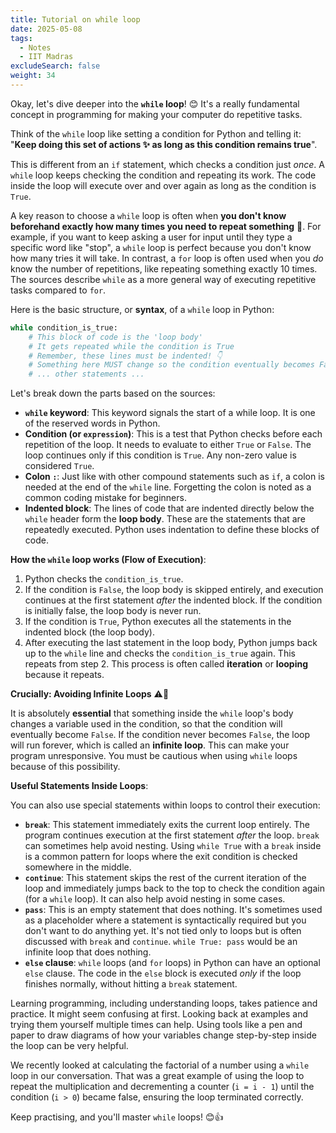 ```yaml
---
title: Tutorial on while loop
date: 2025-05-08
tags:
  - Notes 
  - IIT Madras
excludeSearch: false
weight: 34
---
```


Okay, let's dive deeper into the **`while` loop**! 😊 It's a really fundamental concept in programming for making your computer do repetitive tasks.

Think of the `while` loop like setting a condition for Python and telling it: "**Keep doing this set of actions ✨ as long as this condition remains true**".

This is different from an `if` statement, which checks a condition just *once*. A `while` loop keeps checking the condition and repeating its work. The code inside the loop will execute over and over again as long as the condition is `True`.

A key reason to choose a `while` loop is often when **you don't know beforehand exactly how many times you need to repeat something** 🤔. For example, if you want to keep asking a user for input until they type a specific word like "stop", a `while` loop is perfect because you don't know how many tries it will take. In contrast, a `for` loop is often used when you *do* know the number of repetitions, like repeating something exactly 10 times. The sources describe `while` as a more general way of executing repetitive tasks compared to `for`.

Here is the basic structure, or **syntax**, of a `while` loop in Python:

```python
while condition_is_true:
    # This block of code is the 'loop body'
    # It gets repeated while the condition is True
    # Remember, these lines must be indented! 👇
    # Something here MUST change so the condition eventually becomes False
    # ... other statements ...
```

Let's break down the parts based on the sources:

*   **`while` keyword**: This keyword signals the start of a while loop. It is one of the reserved words in Python.
*   **Condition (or `expression`)**: This is a test that Python checks before each repetition of the loop. It needs to evaluate to either `True` or `False`. The loop continues only if this condition is `True`. Any non-zero value is considered `True`.
*   **Colon `:`**: Just like with other compound statements such as `if`, a colon is needed at the end of the `while` line. Forgetting the colon is noted as a common coding mistake for beginners.
*   **Indented block**: The lines of code that are indented directly below the `while` header form the **loop body**. These are the statements that are repeatedly executed. Python uses indentation to define these blocks of code.

**How the `while` loop works (Flow of Execution)**:

1.  Python checks the `condition_is_true`.
2.  If the condition is `False`, the loop body is skipped entirely, and execution continues at the first statement *after* the indented block. If the condition is initially false, the loop body is never run.
3.  If the condition is `True`, Python executes all the statements in the indented block (the loop body).
4.  After executing the last statement in the loop body, Python jumps back up to the `while` line and checks the `condition_is_true` again. This repeats from step 2.
This process is often called **iteration** or **looping** because it repeats.

**Crucially: Avoiding Infinite Loops** ⚠️🔄

It is absolutely **essential** that something inside the `while` loop's body changes a variable used in the condition, so that the condition will eventually become `False`. If the condition never becomes `False`, the loop will run forever, which is called an **infinite loop**. This can make your program unresponsive. You must be cautious when using `while` loops because of this possibility.

**Useful Statements Inside Loops**:

You can also use special statements within loops to control their execution:

*   **`break`**: This statement immediately exits the current loop entirely. The program continues execution at the first statement *after* the loop. `break` can sometimes help avoid nesting. Using `while True` with a `break` inside is a common pattern for loops where the exit condition is checked somewhere in the middle.
*   **`continue`**: This statement skips the rest of the current iteration of the loop and immediately jumps back to the top to check the condition again (for a `while` loop). It can also help avoid nesting in some cases.
*   **`pass`**: This is an empty statement that does nothing. It's sometimes used as a placeholder where a statement is syntactically required but you don't want to do anything yet. It's not tied only to loops but is often discussed with `break` and `continue`. `while True: pass` would be an infinite loop that does nothing.
*   **`else` clause**: `while` loops (and `for` loops) in Python can have an optional `else` clause. The code in the `else` block is executed *only* if the loop finishes normally, without hitting a `break` statement.

Learning programming, including understanding loops, takes patience and practice. It might seem confusing at first. Looking back at examples and trying them yourself multiple times can help. Using tools like a pen and paper to draw diagrams of how your variables change step-by-step inside the loop can be very helpful.

We recently looked at calculating the factorial of a number using a `while` loop in our conversation. That was a great example of using the loop to repeat the multiplication and decrementing a counter (`i = i - 1`) until the condition (`i > 0`) became false, ensuring the loop terminated correctly.

Keep practising, and you'll master `while` loops! 😊👍